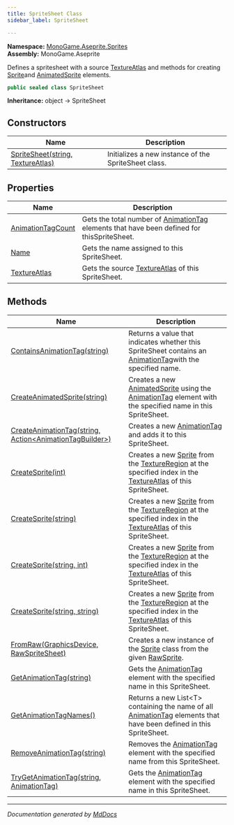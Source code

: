 ```yaml
---
title: SpriteSheet Class
sidebar_label: SpriteSheet

---
```


**Namespace:** [MonoGame.Aseprite.Sprites](../)  
**Assembly:** MonoGame.Aseprite

Defines a spritesheet with a source [TextureAtlas](Properties/TextureAtlas.md) and methods for creating [Sprite](../Sprite/)and [AnimatedSprite](../AnimatedSprite/) elements.

```csharp
public sealed class SpriteSheet
```

**Inheritance:** object → SpriteSheet

## Constructors

| Name                                                       | Description                                          |
| ---------------------------------------------------------- | ---------------------------------------------------- |
| [SpriteSheet(string, TextureAtlas)](Constructors/) | Initializes a new instance of the SpriteSheet class. |

## Properties

| Name                                                 | Description                                                                                                            |
| ---------------------------------------------------- | ---------------------------------------------------------------------------------------------------------------------- |
| [AnimationTagCount](Properties/AnimationTagCount.md) | Gets the total number of [AnimationTag](../AnimationTag/) elements that have been defined for thisSpriteSheet. |
| [Name](Properties/Name.md)                           | Gets the name assigned to this SpriteSheet.                                                                            |
| [TextureAtlas](Properties/TextureAtlas.md)           | Gets the source [TextureAtlas](Properties/TextureAtlas.md) of this SpriteSheet.                                        |

## Methods

| Name                                                                                       | Description                                                                                                                                                                                    |
| ------------------------------------------------------------------------------------------ | ---------------------------------------------------------------------------------------------------------------------------------------------------------------------------------------------- |
| [ContainsAnimationTag(string)](Methods/ContainsAnimationTag.md)                            | Returns a value that indicates whether this SpriteSheet contains an [AnimationTag](../AnimationTag/)with the specified name.                                                           |
| [CreateAnimatedSprite(string)](Methods/CreateAnimatedSprite.md)                            | Creates a new [AnimatedSprite](../AnimatedSprite/) using the [AnimationTag](../AnimationTag/) element with the specified name in this SpriteSheet.                             |
| [CreateAnimationTag(string, Action\<AnimationTagBuilder\>)](Methods/CreateAnimationTag.md) | Creates a new [AnimationTag](../AnimationTag/) and adds it to this SpriteSheet.                                                                                                        |
| [CreateSprite(int)](Methods/CreateSprite.md#createspriteint)                               | Creates a new [Sprite](../Sprite/) from the [TextureRegion](../../TextureRegion/) at the specified index in the [TextureAtlas](Properties/TextureAtlas.md) of this SpriteSheet. |
| [CreateSprite(string)](Methods/CreateSprite.md#createspritestring)                         | Creates a new [Sprite](../Sprite/) from the [TextureRegion](../../TextureRegion/) at the specified index in the [TextureAtlas](Properties/TextureAtlas.md) of this SpriteSheet. |
| [CreateSprite(string, int)](Methods/CreateSprite.md#createspritestring-int)                | Creates a new [Sprite](../Sprite/) from the [TextureRegion](../../TextureRegion/) at the specified index in the [TextureAtlas](Properties/TextureAtlas.md) of this SpriteSheet. |
| [CreateSprite(string, string)](Methods/CreateSprite.md#createspritestring-string)          | Creates a new [Sprite](../Sprite/) from the [TextureRegion](../../TextureRegion/) at the specified index in the [TextureAtlas](Properties/TextureAtlas.md) of this SpriteSheet. |
| [FromRaw(GraphicsDevice, RawSpriteSheet)](Methods/FromRaw.md)                              | Creates a new instance of the [Sprite](../Sprite/) class from the given [RawSprite](../../RawTypes/RawSprite/).                                                                |
| [GetAnimationTag(string)](Methods/GetAnimationTag.md)                                      | Gets the [AnimationTag](../AnimationTag/) element with the specified name in this SpriteSheet.                                                                                         |
| [GetAnimationTagNames()](Methods/GetAnimationTagNames.md)                                  | Returns a new List\<T\> containing the name of all [AnimationTag](../AnimationTag/) elements that have been defined in this SpriteSheet.                                               |
| [RemoveAnimationTag(string)](Methods/RemoveAnimationTag.md)                                | Removes the [AnimationTag](../AnimationTag/) element with the specified name from this SpriteSheet.                                                                                    |
| [TryGetAnimationTag(string, AnimationTag)](Methods/TryGetAnimationTag.md)                  | Gets the [AnimationTag](../AnimationTag/) element with the specified name in this SpriteSheet.                                                                                         |

___

*Documentation generated by [MdDocs](https://github.com/ap0llo/mddocs)*
